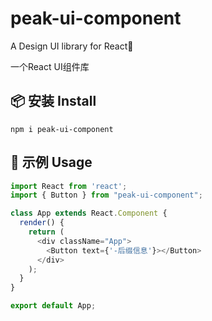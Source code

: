 # peak-ui-component

A Design UI library for React🎈

一个React UI组件库

## 📦 安装 Install
```shell
npm i peak-ui-component
```


## 🚩 示例 Usage

```js
import React from 'react';
import { Button } from "peak-ui-component";

class App extends React.Component {
  render() {
    return (
      <div className="App">
        <Button text={'-后缀信息'}></Button>
      </div>
    );
  }
}

export default App;
```
 
